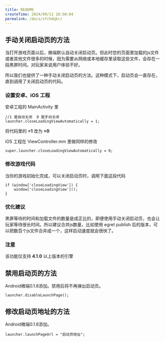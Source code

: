 ```yaml
---
title: README
createTime: 2024/09/11 10:50:04
permalink: /docs/zfchdqkr/
---
```

## 手动关闭启动页的方法

当打开游戏页面以后，微端默认自动关闭启动页。但此时您的页面里加载的js文件或者其他文件很多的时候，因为需要从网络或本地缓存里读取这些文件，会存在一段黑屏时间。对玩家来说用户体验不好。

所以我们也提供了一种手动关闭启动页的方法。这种模式下，启动页会一直存在，直到调用了关闭启动页的代码。

### 设置安卓、iOS 工程

安卓工程的 MainActivity 里

```
//1 是自动关闭  0 是手动关闭
launcher.closeLoadingViewAutomatically = 1;
```

将代码里的 **=1** 改为 **=0** 

iOS 工程在 ViewController.mm 里做同样的修改

```
super.launcher.closeLoadingViewAutomatically = 0;
```

### 修改游戏代码

当你的游戏初始化完成，可以关闭启动页时，调用下面这段代码

```
if (window['closeLoadingView']) {
    window['closeLoadingView']();
}
```

### 优化建议

黑屏等待的时间和加载文件的数量是成正比的，即便使用手动关闭启动页，也会让玩家等待很长时间。所以建议合并js数量，比如使用 egret publish 后的版本，可以把数百个js文件合并成一个，这样启动速度就会很快了。

### 注意

该功能仅支持 **4.1.0** 以上版本的引擎

## 禁用启动页的方法

Android微端0.1.8添加。禁用后将不再弹出启动页。

```
launcher.disableLaunchPage();
```

## 修改启动页地址的方法

Android微端0.1.8添加。

```
launcher.launchPageUrl = "启动页地址";
```
